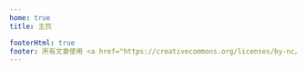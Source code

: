 ```yaml
---
home: true
title: 主页

footerHtml: true
footer: 所有文章使用 <a href="https://creativecommons.org/licenses/by-nc/4.0/">CC BY-NC 4.0</a> 协议授权许可<br>© 2025 <a href="https://github.com/guobao2333">果宝</a><br/>网站由 <a href="https://github.com/vuepress/core">VuePress</a> 强力驱动
---
```

